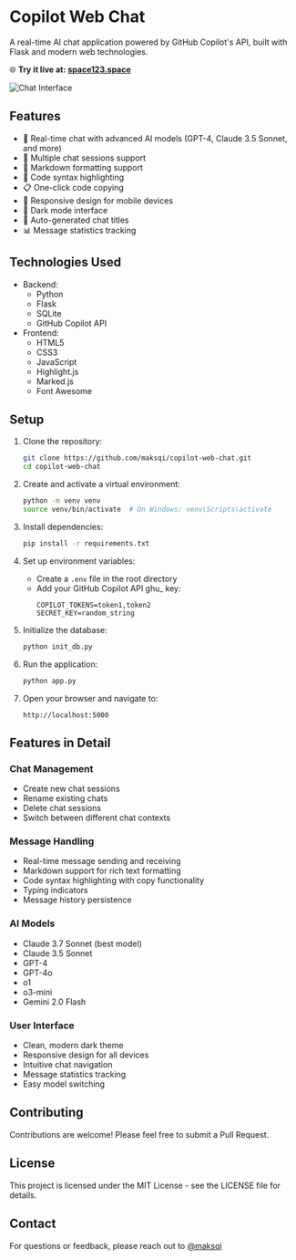 # Copilot Web Chat

A real-time AI chat application powered by GitHub Copilot's API, built with Flask and modern web technologies.

🌐 **Try it live at: [space123.space](https://space123.space/)**

![Chat Interface](https://i.imgur.com/ah8qcbw.png)

## Features

- 🤖 Real-time chat with advanced AI models (GPT-4, Claude 3.5 Sonnet, and more)
- 💬 Multiple chat sessions support
- 📝 Markdown formatting support
- 🎨 Code syntax highlighting
- 📋 One-click code copying
- 📱 Responsive design for mobile devices
- 🌙 Dark mode interface
- 🔄 Auto-generated chat titles
- 📊 Message statistics tracking

## Technologies Used

- Backend:
  - Python
  - Flask
  - SQLite
  - GitHub Copilot API
- Frontend:
  - HTML5
  - CSS3
  - JavaScript
  - Highlight.js
  - Marked.js
  - Font Awesome

## Setup

1. Clone the repository:
   ```bash
   git clone https://github.com/maksqi/copilot-web-chat.git
   cd copilot-web-chat
   ```

2. Create and activate a virtual environment:
   ```bash
   python -m venv venv
   source venv/bin/activate  # On Windows: venv\Scripts\activate
   ```

3. Install dependencies:
   ```bash
   pip install -r requirements.txt
   ```

4. Set up environment variables:
   - Create a `.env` file in the root directory
   - Add your GitHub Copilot API ghu_ key:
     ```
     COPILOT_TOKENS=token1,token2
     SECRET_KEY=random_string
     ```

5. Initialize the database:
   ```bash
   python init_db.py
   ```

6. Run the application:
   ```bash
   python app.py
   ```

7. Open your browser and navigate to:
   ```
   http://localhost:5000
   ```

## Features in Detail

### Chat Management
- Create new chat sessions
- Rename existing chats
- Delete chat sessions
- Switch between different chat contexts

### Message Handling
- Real-time message sending and receiving
- Markdown support for rich text formatting
- Code syntax highlighting with copy functionality
- Typing indicators
- Message history persistence

### AI Models
  - Claude 3.7 Sonnet (best model)
  - Claude 3.5 Sonnet
  - GPT-4
  - GPT-4o
  - o1
  - o3-mini
  - Gemini 2.0 Flash

### User Interface
- Clean, modern dark theme
- Responsive design for all devices
- Intuitive chat navigation
- Message statistics tracking
- Easy model switching

## Contributing

Contributions are welcome! Please feel free to submit a Pull Request.

## License

This project is licensed under the MIT License - see the LICENSE file for details.

## Contact

For questions or feedback, please reach out to [@maksqi](https://github.com/maksqi)